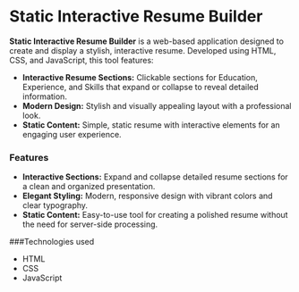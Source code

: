 
# Static Interactive Resume Builder

**Static Interactive Resume Builder** is a web-based application designed to create and display a stylish, interactive resume. Developed using HTML, CSS, and JavaScript, this tool features:

- **Interactive Resume Sections:** Clickable sections for Education, Experience, and Skills that expand or collapse to reveal detailed information.
- **Modern Design:** Stylish and visually appealing layout with a professional look.
- **Static Content:** Simple, static resume with interactive elements for an engaging user experience.

### Features

- **Interactive Sections:** Expand and collapse detailed resume sections for a clean and organized presentation.
- **Elegant Styling:** Modern, responsive design with vibrant colors and clear typography.
- **Static Content:** Easy-to-use tool for creating a polished resume without the need for server-side processing.

###Technologies used
- HTML
- CSS
- JavaScript
